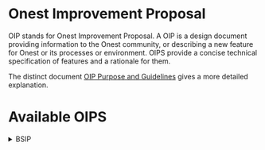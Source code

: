 # Onest Improvement Proposal

OIP stands for Onest Improvement Proposal. A OIP is a design document
providing information to the Onest community, or describing a new feature for
Onest or its processes or environment. OIPS provide a concise
technical specification of features and a rationale for them.

The distinct document [OIP Purpose and Guidelines](oip-0001.md) gives a more
detailed explanation.

# Available OIPS


<details><summary>BSIP</summary>
<p>

Number             | Title                                                    | Owner             | Type           | Status
-------------------|----------------------------------------------------------|-------------------|----------------|--------
[1](bsip/bsip-0001.md)  | BSIP Purpose and Guidelines                              | Fabian Schuh      | Informational  | Draft
[17](bsip/bsip-0017.md) | Revive BitAsset after Global Settlement                  | Peter Conrad      | Protocol       | Draft
[20](bsip/bsip-0020.md) | Introducing profit sharing/dividends to Bitshares (UIA only)        | Customminer       | Protocol       | Deferred
[23](bsip/bsip-0023.md) | Sharedropping an UIA against an external cryptocurrency distribution snapshot        | Customminer       | Protocol       | Draft
[25](bsip/bsip-0025.md) | Transaction Flat-Rates with Weighted Rate-Limitation     | Fabian Schuh | Protocol | Draft
[39](bsip/bsip-0039.md) | Automatically approve proposals by the proposer                             | Fabian Schuh | Protocol | Draft
[47](bsip/bsip-0047.md) | Vote Proxies for Different Referendum Categories and explicit voting operation                 | Fabian Schuh | Protocol | Draft
[48](https://github.com/bitshares/bsips/pull/115) | Add Flag to Asset to Prevent Manipulating Max Supply | Fabian Schuh | Protocol | Draft
[50](https://github.com/bitshares/bsips/issues/88) | Stealth development, Phase II                              | Chris Sanborn | Informational | Draft
[51](https://github.com/bitshares/bsips/issues/89) | New operations for Confidential Asset (CA) transactions    | Chris Sanborn | Protocol      | Draft
[52](https://github.com/bitshares/bsips/issues/90) | Ring signatures for untraceability of Stealth transactions | Chris Sanborn | Protocol      | Draft
[53](https://github.com/bitshares/bsips/pull/116) | Blockchain scanning for inbound Stealth transactions    | Chris Sanborn | Informational (Client Protocol) | Draft
[54](https://github.com/bitshares/bsips/issues/92) | Deterministic addresses for Stealth wallets                | Chris Sanborn | Informational | Draft
[55](https://github.com/bitshares/bsips/issues/93) | Metadata hiding via Garlic Routing and other means         | Chris Sanborn | Informational | Draft
[57](bsip/bsip-0057.md) | Managed Vesting Balances | Blockchain Projects BV | Protocol | Draft
[61](https://github.com/bitshares/bsips/issues/150) | Operation to Update Limit Orders | Nathan Hourt | Protocol | Draft
[63](bsip/bsip-0063.md) | Short-lived Unidirectional Payment Channels | Christopher J. Sanborn | Informational | Draft
[64](bsip/bsip-0064.md) | Optional HTLC preimage length, HASH160 addition, and memo field | John Jones, Abit More | Protocol | Draft
[65](https://github.com/bitshares/bsips/pull/149) | Fix Locked Accounts | OpenLedger | Protocol | Draft
[66](https://github.com/bitshares/bsips/pull/132) | Sharedrop Operation | OpenLedger | Protocol | Draft
[69](bsip/bsip-0069.md) | Additional Assert Predicates | Christopher J. Sanborn | Protocol | Draft
[70](bsip/bsip-0070.md) | Peer-to-Peer Leveraged Trading | George Harrap, Michel Santos, Peter Conrad | Protocol | Draft
[71](bsip/bsip-0071.md) | Add "Prevent Global Settlement" Flag for Smartcoin  | Jerry Liu | Protocol | Draft
[72](bsip/bsip-0072.md) | Tanks and Taps: A General Solution for Smart Contract Asset Handling | Nathan Hourt | Protocol | Draft
[73](bsip/bsip-0073.md) | Match Force-Settlement Orders with Margin Calls and Limit Orders | Abit More | Protocol | Draft
[74](bsip/bsip-0074.md) | Margin Call Fee Ratio | Jerry Liu | Protocol | Draft
[75](https://github.com/bitshares/bsips/issues/96) | Asset Owner Defines MCR and MSSR Values | John Jones | Protocol | Draft
[76](bsip/bsip-0076.md) | Committee-Defined SmartAsset Collateral Threshold | Abit More | Informational | Draft
[81](bsip/bsip-0081.md) | Simple Maker-Taker Market Fees | Abit More | Protocol | Draft
[84](bsip/bsip-0084.md) | Elections Based on non-Core Asset | Peter Conrad | Protocol | Draft
[85](bsip/bsip-0085.md) | Maker Order Creation Fee Discount | Abit More | Protocol | Draft

</p>
</details>
